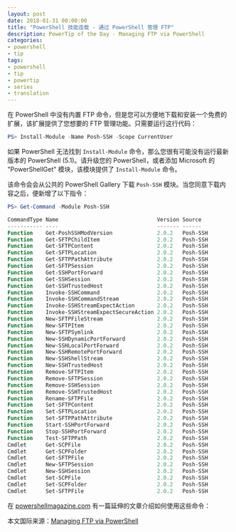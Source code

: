 ```yaml
---
layout: post
date: 2018-01-31 00:00:00
title: "PowerShell 技能连载 - 通过 PowerShell 管理 FTP"
description: PowerTip of the Day - Managing FTP via PowerShell
categories:
- powershell
- tip
tags:
- powershell
- tip
- powertip
- series
- translation
---
```

在 PowerShell 中没有内置 FTP 命令，但是您可以方便地下载和安装一个免费的扩展，该扩展提供了您想要的 FTP 管理功能。只需要运行这行代码：

```powershell
PS> Install-Module -Name Posh-SSH -Scope CurrentUser
```

如果 PowerShell 无法找到 `Install-Module` 命令，那么您很有可能没有运行最新版本的 PowerShell (5.1)。请升级您的 PowerShell，或者添加 Microsoft 的 "PowerShellGet" 模块，该模块提供了 `Install-Module` 命令。

该命令会会从公共的 PowerShell Gallery 下载 `Posh-SSH` 模块。当您同意下载内容之后，便新增了以下指令：

```powershell
PS> Get-Command -Module Posh-SSH

CommandType Name                               Version Source
----------- ----                               ------- ------
Function    Get-PoshSSHModVersion              2.0.2   Posh-SSH
Function    Get-SFTPChildItem                  2.0.2   Posh-SSH
Function    Get-SFTPContent                    2.0.2   Posh-SSH
Function    Get-SFTPLocation                   2.0.2   Posh-SSH
Function    Get-SFTPPathAttribute              2.0.2   Posh-SSH
Function    Get-SFTPSession                    2.0.2   Posh-SSH
Function    Get-SSHPortForward                 2.0.2   Posh-SSH
Function    Get-SSHSession                     2.0.2   Posh-SSH
Function    Get-SSHTrustedHost                 2.0.2   Posh-SSH
Function    Invoke-SSHCommand                  2.0.2   Posh-SSH
Function    Invoke-SSHCommandStream            2.0.2   Posh-SSH
Function    Invoke-SSHStreamExpectAction       2.0.2   Posh-SSH
Function    Invoke-SSHStreamExpectSecureAction 2.0.2   Posh-SSH
Function    New-SFTPFileStream                 2.0.2   Posh-SSH
Function    New-SFTPItem                       2.0.2   Posh-SSH
Function    New-SFTPSymlink                    2.0.2   Posh-SSH
Function    New-SSHDynamicPortForward          2.0.2   Posh-SSH
Function    New-SSHLocalPortForward            2.0.2   Posh-SSH
Function    New-SSHRemotePortForward           2.0.2   Posh-SSH
Function    New-SSHShellStream                 2.0.2   Posh-SSH
Function    New-SSHTrustedHost                 2.0.2   Posh-SSH
Function    Remove-SFTPItem                    2.0.2   Posh-SSH
Function    Remove-SFTPSession                 2.0.2   Posh-SSH
Function    Remove-SSHSession                  2.0.2   Posh-SSH
Function    Remove-SSHTrustedHost              2.0.2   Posh-SSH
Function    Rename-SFTPFile                    2.0.2   Posh-SSH
Function    Set-SFTPContent                    2.0.2   Posh-SSH
Function    Set-SFTPLocation                   2.0.2   Posh-SSH
Function    Set-SFTPPathAttribute              2.0.2   Posh-SSH
Function    Start-SSHPortForward               2.0.2   Posh-SSH
Function    Stop-SSHPortForward                2.0.2   Posh-SSH
Function    Test-SFTPPath                      2.0.2   Posh-SSH
Cmdlet      Get-SCPFile                        2.0.2   Posh-SSH
Cmdlet      Get-SCPFolder                      2.0.2   Posh-SSH
Cmdlet      Get-SFTPFile                       2.0.2   Posh-SSH
Cmdlet      New-SFTPSession                    2.0.2   Posh-SSH
Cmdlet      New-SSHSession                     2.0.2   Posh-SSH
Cmdlet      Set-SCPFile                        2.0.2   Posh-SSH
Cmdlet      Set-SCPFolder                      2.0.2   Posh-SSH
Cmdlet      Set-SFTPFile                       2.0.2   Posh-SSH
```

在 [powershellmagazine.com](http://www.powershellmagazine.com/2014/07/03/posh-ssh-open-source-ssh-powershell-module/) 有一篇延伸的文章介绍如何使用这些命令：

<!--more-->
本文国际来源：[Managing FTP via PowerShell](http://community.idera.com/powershell/powertips/b/tips/posts/managing-ftp-via-powershell)
